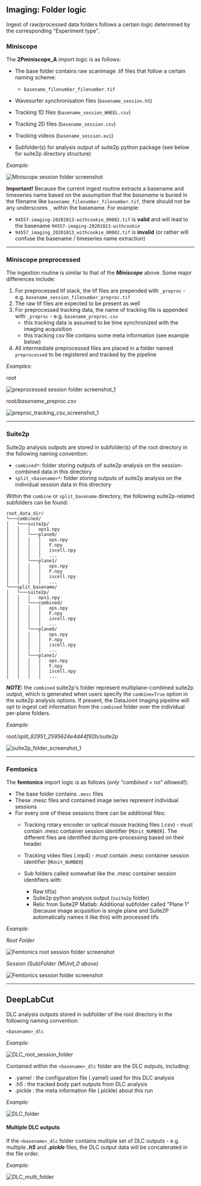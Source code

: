 ## Imaging: Folder logic

Ingest of raw/processed data folders follows a certain logic determined by the corresponding "Experiment type".

### Miniscope
The **2Pminiscope_A** import logic is as follows:
- The base folder contains raw scanimage .tif files that follow a certain naming scheme:
    - `basename_filenumber_filenumber.tif`

- Wavesurfer synchronisation files (`basename_session.h5`)
- Tracking 1D files (`basename_session_WHEEL.csv`)
- Tracking 2D files (`basename_session.csv`)
- Tracking videos (`basename_session.avi`)
- Subfolder(s) for analysis output of suite2p python package (see below for suite2p directory structure)

_Example:_

![Miniscope session folder screenshot](../_static/imaging/miniscope_session_folder.PNG)

**Important!** 
Because the current ingest routine extracts a basename and timeseries name based on the assumption that the *basename* is buried in the filename like `basename_filenumber_filenumber.tif`, there should not be any underscores `_` within the basename. For example: 
- `94557-imaging-20201013-withcookie_00002.tif` is **valid** and will lead to the basename `94557-imaging-20201013-withcookie`
- `94557_imaging_20201013_withcookie_00002.tif` is **invalid** (or rather will confuse the basename / timeseries name extraction)

____

### Miniscope preprocessed
The ingestion routine is similar to that of the ***Miniscope*** above. Some major differences include:
1. For preprocessed tif stack, the tif files are prepended with `_preproc` - e.g. `basename_session_filenumber_preproc.tif`
2. The raw tif files are expected to be present as well
3. For preprocessed tracking data, the name of tracking file is appended with `_preproc` - e.g. `basename_preproc.csv`
    + this tracking data is assumed to be time synchronized with the imaging acquisition
    + this tracking csv file contains some meta information (see example below)
4. All intermediate preprocessed files are placed in a folder named `preprocessed` to be registered and tracked by the pipeline
 
_Examples:_

_root_

![preprocessed session folder screenshot_1](../_static/imaging/preprocessed_folder_struct_1.PNG)
 
 _root/basename_preproc.csv_
 
![preproc_tracking_csv_screenshot_1](../_static/imaging/preprocessed_folder_struct_1_tracking.PNG)

 ____

### Suite2p

Suite2p analysis outputs are stored in subfolder(s) of the root directory in the following naming convention:
+ `combined*`: folder storing outputs of suite2p analysis on the session-combined data in this directory
+ `split_<basename>*`: folder storing outputs of suite2p analysis on the individual session data in this directory

Within the `combine` or `split_basename` directory, the following suite2p-related subfolders can be found:

```
root_data_dir/
└───combined/
│   └───suite2p/
│   │   │   ops1.npy
│   │   └───plane0/
│   │   │   │   ops.npy
│   │   │   │   F.npy
│   │   │   │   iscell.npy
│   │   │   │   ...
│   │   └───plane1/
│   │   │   │   ops.npy
│   │   │   │   F.npy
│   │   │   │   iscell.npy
│   │   │   │   ...
└───split_basename/
│   └───suite2p/
│   │   │   ops1.npy
│   │   └───combined/
│   │   │   │   ops.npy
│   │   │   │   F.npy
│   │   │   │   iscell.npy
│   │   │   │   ...
│   │   └───plane0/
│   │   │   │   ops.npy
│   │   │   │   F.npy
│   │   │   │   iscell.npy
│   │   │   │   ...
│   │   └───plane1/
│   │   │   │   ops.npy
│   │   │   │   F.npy
│   │   │   │   iscell.npy
│   │   │   │   ...
```

***NOTE:*** the `combined` suite2p's folder represent multiplane-combined suite2p output, which is generated when users 
specify the `combine=True` option in the suite2p analysis options. 
If present, the DataJoint imaging pipeline will opt to ingest cell information from the `combined` folder over the individual per-plane folders.

_Example:_

_root/split_82951_2595624e4d44f92b/suite2p_


![suite2p_folder_screenshot_1](../_static/imaging/preprocessed_folder_struct_1_suite2p.PNG)


____

### Femtonics
The **femtonics** import logic is as follows (*only "combined = no" allowed!*):
- The base folder contains `.mesc` files
- These .mesc files and contained image series represent individual sessions
- For every one of these sessions there can be additional files: 
    - Tracking rotary encoder or optical mouse tracking files (.csv) - must contain .mesc container session identifier (`MUnit_NUMBER`). The different files are identified during pre-processing based on their header.
    - Tracking video files (.mp4) - must contain .mesc container session identifier (`MUnit_NUMBER`)

    - Sub folders called somewhat like the .mesc container session identifiers with:
        - Raw tif(s)
        - Suite2p python analysis output (`suite2p` folder)
        - Relic from Suite2P Matlab: Additional subfolder called "Plane 1" (because image acquisition is single plane
            and Suite2P automatically names it like this) with processed tifs 

_Example:_

_Root Folder_

![Femtonics root session folder screenshot](../_static/imaging/femtonics_root_session_folder.JPG)

_Session (Sub)Folder (MUnit_0 above)_

![Femtonics session folder screenshot](../_static/imaging/femtonics_session_folder.JPG)

 ____

## DeepLabCut

DLC analysis outputs stored in subfolder of the root directory in the following naming convention:

    <basename>_dlc
    
_Example:_

![DLC_root_session_folder](../_static/DLC_root_session_folder.JPG)    
    
Contained within the `<basename>_dlc` folder are the DLC outputs, including:
+ .yamel   : the configuration file (.yamel) used for this DLC analysis
+ .h5      : the tracked body part outputs from DLC analysis
+ .pickle  : the meta information file (.pickle) about this run

_Example:_

![DLC_folder](../_static/DLC_folder.JPG)


#### Multiple DLC outputs
If the `<basename>_dlc` folder contains multiple set of DLC outputs - e.g. multiple ***.h5*** and ***.pickle*** files, 
the DLC output data will be concatenated in the file order.

_Example:_

![DLC_multi_folder](../_static/DLC_multi_folder.JPG)

